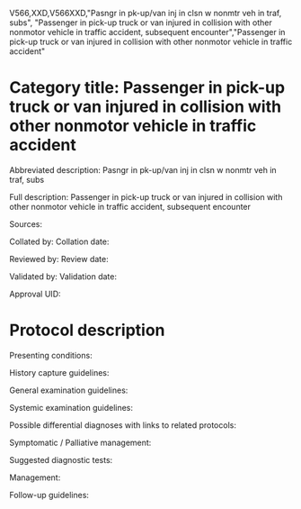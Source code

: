 V566,XXD,V566XXD,"Pasngr in pk-up/van inj in clsn w nonmtr veh in traf, subs", "Passenger in pick-up truck or van injured in collision with other nonmotor vehicle in traffic accident, subsequent encounter","Passenger in pick-up truck or van injured in collision with other nonmotor vehicle in traffic accident"
# Category title: Passenger in pick-up truck or van injured in collision with other nonmotor vehicle in traffic accident

Abbreviated description: Pasngr in pk-up/van inj in clsn w nonmtr veh in traf, subs

Full description: Passenger in pick-up truck or van injured in collision with other nonmotor vehicle in traffic accident, subsequent encounter

Sources:

Collated by:
Collation date:

Reviewed by:
Review date:

Validated by:
Validation date:

Approval UID:

# Protocol description

Presenting conditions:

History capture guidelines:

General examination guidelines:

Systemic examination guidelines:

Possible differential diagnoses with links to related protocols:

Symptomatic / Palliative management:

Suggested diagnostic tests:

Management:

Follow-up guidelines:

